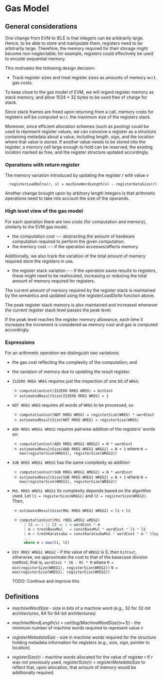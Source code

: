 Gas Model
=========

General considerations
----------------------

One change from EVM to IELE is that integers can be arbitrarily large.  Hence,
to be able to store and manipulate them, registers need to be arbitrarily large.
Therefore, the memory required for their storage might become non-neglectable;
for example, registers could effectively be used to encode sequential memory.

This motivates the following design decision:
* Track register sizes and treat register sizes as amounts of memory
  w.r.t. gas costs.

To keep close to the gas model of EVM, we will regard register memory as
stack memory, and allow 1024 * 32 bytes to be used free of charge for stack.

Since stack frames are freed upon returning from a call, memory costs for
registers will be computed w.r.t. the maximum size of the registers stack.

Moreover, since efficient allocation schemes (such as pooling) could be used to
represent register values, we can conceive a register as a structure containing
metadata about a value, including length, sign, and the location where that
value is stored.  If another value needs to be stored into the register, a
memory cell large enough to hold can be reserved, the existing location marked
as free, and the register structure updated accordingly.

### Operations with return register

The memory variation introduced by updating the register *r* with value *v*
```
  registerLoadDelta(r, v) = machineWordLength(v) - registerDataSize(r)
```

Another change brought upon by arbitrary length integers is that arithmetic
operations need to take into account the size of the operands.

### High level view of the gas model

For each operation there are two costs (for computation and memory),
similarly to the EVM gas model.
* the computation cost --- abstracting the amount of hardware computation
  required to perform the given computation.
* the memory cost --- if the operation accesses/affects memory

Additionally, we also track the variation of the total amount of memory
required store the registers in use.
* the register stack variation --- if the operation saves results to registers,
  these might need to be reallocated, increasing or reducing the
  total amount of memory required for registers.

The current amount of memory required by the register stack is maintained by
the semantics and updated using the *registerLoadDelta* function above.

The peak register stack memory is also maintained and increased whenever the
current register stack level passes the peak level.

If the peak level reaches the register memory allowance, each time it increases
the increment is considered as memory cost and gas is computed accordingly.

### Expressions

For an arithmetic operation we distinguish two variations:
* the gas cost reflecting the complexity of the computation; and
* the variation of memory due to updating the result register.

* `ISZERO RREG WREG` requires just the inspection of one bit of `WREG`:
   - `computationCost(ISZERO RREG WREG) = bitCost`
   - `estimatedResultSize(ISZERO RREG WREG) = 1`
* `NOT RREG WREG` requires all words of `WREG` to be processed, so
   - `computationCost(NOT RREG WREG) = registerSize(WREG) * wordCost`
   - `estimatedResultSize(NOT RREG WREG) = registerSize(WREG)`
* `ADD RREG WREG1 WREG2` requires pairwise addition of the registers' words so:
   - `computationCost(ADD RREG WREG1 WREG2) = N * wordCost`
   - `estimatedResultSize(ADD RREG WREG1 WREG2) = N + 1`
     where `N = max(registerSize(WREG1), registerSize(WREG2))`
* `SUB RREG WREG1 WREG2` has the same complexity as addition
   - `computationCost(SUB RREG WREG1 WREG2) = N * wordCost`
   - `estimatedResultSize(SUB RREG WREG1 WREG2) = N + 1`
     where `N = max(registerSize(WREG1), registerSize(WREG2))`
* `MUL RREG WREG1 WREG2` Its complexity depends based on the algorithm used.
  Let `l1 = registerSize(WREG1)` and `l2 = registerSize(WREG2)`.  Then,
   - `estimatedResultSize(MUL RREG WREG1 WREG2) = l1 + l2`
   - ```hs
     computationCost(MUL rREG wREG1 wREG2)
       | l1 == 1 || l2 == 1 = wordCost * m
       | m < treshBaseMul   = constBaseMul * wordCost * l1 * l2
       | m < treshKaratsuba = constKaratsubaMul * wordCost * m ^ (log 3 / log 2)
       ...
       where m = max(l1, l2)
     ```
* `DIV RREX WREG1 WREG2` - if the value of `WREG2` is 0, then `bitCost`,
   otherwise, we approximate the cost to that of the basecase division method,
   that is, `wordCost * (N - M) * M`
    where `M = min(registerSize(WREG1), registerSize(WREG2))`
          `N = max(registerSize(WREG1), registerSize(WREG2))`

   TODO: Continue and improve this

Definitions
-----------

* *machineWordSize* - size in bits of a machine word
  (e.g., 32 for 32-bit architectures, 64 for 64-bit architectures)

* *machineWordLength(v) = ceil(log(MachineWordSize)(v+1))* - the minimum number
  of machine words required to represent value *v*

* *registerMetadataSize* - size in machine words required for the structure
  holding metadata information for registers
  (e.g., size, sign, pointer to location)

* *registerSize(r)* - machine words allocated for the value of register *r*
  If *r* was not previously used, *registerSize(r) = registerMetadataSize* to
  reflect that, upon allocation, that amount of memory would be additionally
  required.
